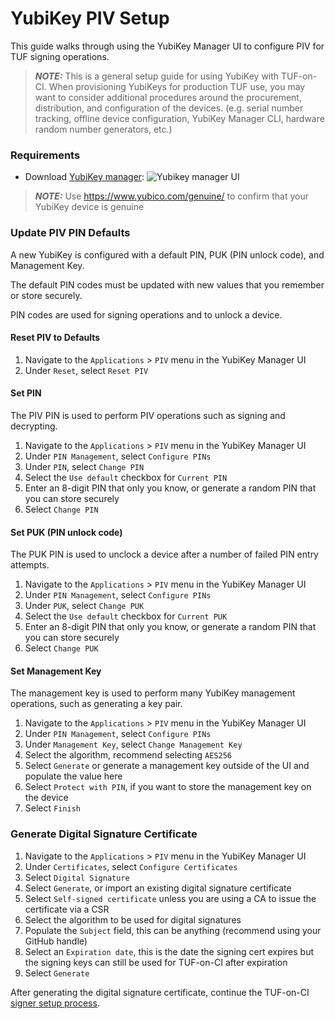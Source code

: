 # YubiKey PIV Setup

This guide walks through using the YubiKey Manager UI to configure PIV for TUF signing operations.

> **_NOTE:_** This is a general setup guide for using YubiKey with TUF-on-CI. When provisioning YubiKeys for production TUF use, you may want to consider additional procedures around the procurement, distribution, and configuration of the devices. (e.g. serial number tracking, offline device configuration, YubiKey Manager CLI, hardware random number generators, etc.)

### Requirements

- Download [YubiKey manager](https://yubico.com/support/download/yubikey-manager/):
  ![Yubikey manager UI](yubikey-manager.png)

> **_NOTE:_** Use https://www.yubico.com/genuine/ to confirm that your YubiKey device is genuine

### Update PIV PIN Defaults

A new YubiKey is configured with a default PIN, PUK (PIN unlock code), and Management Key.

The default PIN codes must be updated with new values that you remember or store securely.

PIN codes are used for signing operations and to unlock a device.

#### Reset PIV to Defaults

1. Navigate to the `Applications` > `PIV` menu in the YubiKey Manager UI
1. Under `Reset`, select `Reset PIV`

#### Set PIN

The PIV PIN is used to perform PIV operations such as signing and decrypting.

1. Navigate to the `Applications` > `PIV` menu in the YubiKey Manager UI
1. Under `PIN Management`, select `Configure PINs`
1. Under `PIN`, select `Change PIN`
1. Select the `Use default` checkbox for `Current PIN`
1. Enter an 8-digit PIN that only you know, or generate a random PIN that you can store securely
1. Select `Change PIN`

#### Set PUK (PIN unlock code)

The PUK PIN is used to unclock a device after a number of failed PIN entry attempts.

1. Navigate to the `Applications` > `PIV` menu in the YubiKey Manager UI
1. Under `PIN Management`, select `Configure PINs`
1. Under `PUK`, select `Change PUK`
1. Select the `Use default` checkbox for `Current PUK`
1. Enter an 8-digit PIN that only you know, or generate a random PIN that you can store securely
1. Select `Change PUK`

#### Set Management Key

The management key is used to perform many YubiKey management operations, such as generating a key pair.

1. Navigate to the `Applications` > `PIV` menu in the YubiKey Manager UI
1. Under `PIN Management`, select `Configure PINs`
1. Under `Management Key`, select `Change Management Key`
1. Select the algorithm, recommend selecting `AES256`
1. Select `Generate` or generate a management key outside of the UI and populate the value here
1. Select `Protect with PIN`, if you want to store the management key on the device
1. Select `Finish`

### Generate Digital Signature Certificate

1. Navigate to the `Applications` > `PIV` menu in the YubiKey Manager UI
1. Under `Certificates`, select `Configure Certificates`
1. Select `Digital Signature`
1. Select `Generate`, or import an existing digital signature certificate
1. Select `Self-signed certificate` unless you are using a CA to issue the certificate via a CSR
1. Select the algorithm to be used for digital signatures
1. Populate the `Subject` field, this can be anything (recommend using your GitHub handle)
1. Select an `Expiration date`, this is the date the signing cert expires but the signing keys can still be used for TUF-on-CI after expiration
1. Select `Generate`

After generating the digital signature certificate, continue the TUF-on-CI [signer setup process](SIGNER-SETUP.md).
